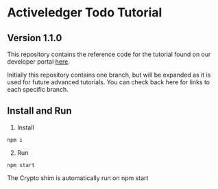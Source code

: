 # Activeledger Todo Tutorial

## Version 1.1.0

This repository contains the reference code for the tutorial found on our developer portal [here](https://developers.activeledger.io/articles/basic-app/introduction).

Initially this repository contains one branch, but will be expanded as it is used for future advanced tutorials. You can check back here for links to each specific branch.

## Install and Run

1. Install

```
npm i
```

2. Run

```
npm start
```

The Crypto shim is automatically run on npm start
